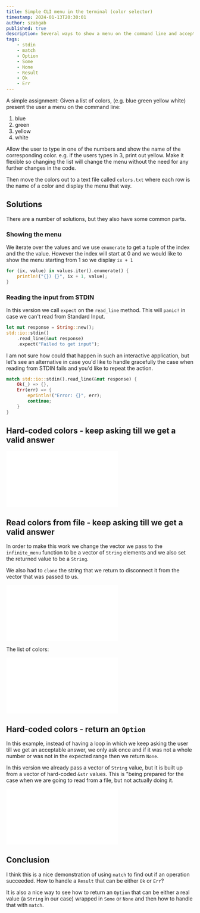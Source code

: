```yaml
---
title: Simple CLI menu in the terminal (color selector)
timestamp: 2024-01-13T20:30:01
author: szabgab
published: true
description: Several ways to show a menu on the command line and accept input from the user.
tags:
    - stdin
    - match
    - Option
    - Some
    - None
    - Result
    - Ok
    - Err
---
```


A simple assignment: Given a list of colors, (e.g.  blue green yellow white) present the user a menu on the command line:

1. blue
2. green
3. yellow
4. white

Allow the user to type in one of the numbers and show the name of the corresponding color. e.g. if the users types in 3, print out yellow.
Make it flexible so changing the list will change the menu without the need for any further changes in the code.

Then move the colors out to a text file called `colors.txt` where each row is the name of a color and display the menu that way.

## Solutions

There are a number of solutions, but they also have some common parts.

### Showing the menu

We iterate over the values and we use `enumerate` to get a tuple of the index and the the value.
However the index will start at 0 and we would like to show the menu starting from 1 so we display `ix + 1`

```rust
for (ix, value) in values.iter().enumerate() {
    println!("{}) {}", ix + 1, value);
}
```

### Reading the input from STDIN

In this version we call `expect` on the `read_line` method. This will `panic!` in case we can't read from Standard Input.

```rust
let mut response = String::new();
std::io::stdin()
    .read_line(&mut response)
    .expect("Failed to get input");
```

I am not sure how could that happen in such an interactive application, but let's see an alternative
in case you'd like to handle gracefully the case when reading from STDIN fails and you'd like to repeat the action.

```rust
match std::io::stdin().read_line(&mut response) {
    Ok(_) => {},
    Err(err) => {
        eprintln!("Error: {}", err);
        continue;
    }
}
```


## Hard-coded colors - keep asking till we get a valid answer

![](examples/infinite-cli-menu-with-hard-coded-values/src/main.rs)


## Read colors from file - keep asking till we get a valid answer

In order to make this work we change the vector we pass to the `infinite_menu` function to be a vector of `String` elements
and we also set the returned value to be a `String`.

We also had to `clone` the string that we return to disconnect it from the vector that was passed to us.


![](examples/infinite-cli-menu/src/main.rs)

The list of colors:

![](examples/infinite-cli-menu/colors.txt)


## Hard-coded colors - return an `Option`

In this example, instead of having a loop in which we keep asking the user till we get an acceptable answer, we only ask once
and if it was not a whole number or was not in the expected range then we return `None`.

In this version we already pass a vector of `String` value, but it is built up from a vector of hard-coded `&str` values.
This is "being prepared for the case when we are going to read from a file, but not actually doing it.

![](examples/cli-menu-returning-option/src/main.rs)

## Conclusion

I think this is a nice demonstration of using `match` to find out if an operation succeeded. How to handle a `Result` that can be either `Ok` or `Err`?

It is also a nice way to see how to return an `Option` that can be either a real value (a `String` in our case) wrapped in `Some` or `None` and then how to handle that with `match`.

